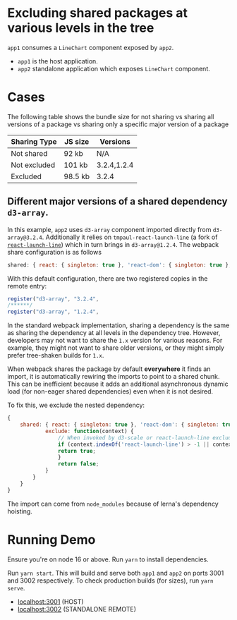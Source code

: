 # Excluding shared packages at various levels in the tree

`app1` consumes a `LineChart` component exposed by `app2`.

- `app1` is the host application.
- `app2` standalone application which exposes `LineChart` component.

# Cases

The following table shows the bundle size for not sharing vs sharing all versions of a package vs sharing only
a specific major version of a package

| Sharing Type | JS size |  Versions |
---------------|-----------|---------|
| Not shared |   92 kb |  N/A |
| Not excluded |  101 kb     | 3.2.4,1.2.4 |
| Excluded  |    98.5 kb   | 3.2.4 |

## Different major versions of a shared dependency `d3-array`.

In this example, `app2` uses `d3-array` component imported directly from `d3-array@3.2.4`. Additionally it relies
on `tmpaul-react-launch-line` (a fork of [`react-launch-line`](https://github.com/michaellyons/react-launch-line)) which in turn brings in `d3-array@1.2.4`. The webpack share configuration is as follows

```javascript
shared: { react: { singleton: true }, 'react-dom': { singleton: true }, 'd3-array': {} }
```

With this default configuration, there are two registered copies in the remote entry:

```javascript
register("d3-array", "3.2.4", 
/******/
register("d3-array", "1.2.4", 
```

In the standard webpack implementation, sharing a dependency is the same as sharing the dependency at all levels in the dependency tree. However, developers may not want to share the `1.x` version for various reasons. For example, they might not want to share older versions, or they might simply prefer tree-shaken builds for `1.x`.

When webpack shares the package by default **everywhere** it finds an import, it is automatically rewiring the imports to point to a shared chunk. This can be inefficient because it adds an additional asynchronous dynamic load (for non-eager shared dependencies) even when it is not desired.

To fix this, we exclude the nested dependency:

```javascript
{
    shared: { react: { singleton: true }, 'react-dom': { singleton: true }, 'd3-array': {
            exclude: function(context) {
                // When invoked by d3-scale or react-launch-line exclude from sharing
                if (context.indexOf('react-launch-line') > -1 || context.indexOf('node_modules') > -1) {
                return true;
                }
                return false;
            }
        } 
    }
}
```

The import can come from `node_modules` because of lerna's dependency hoisting.

# Running Demo

Ensure you're on node 16 or above. Run `yarn` to install dependencies.

Run `yarn start`. This will build and serve both `app1` and `app2` on ports 3001 and 3002 respectively.
To check production builds (for sizes), run `yarn serve`.

- [localhost:3001](http://localhost:3001/) (HOST)
- [localhost:3002](http://localhost:3002/) (STANDALONE REMOTE)
